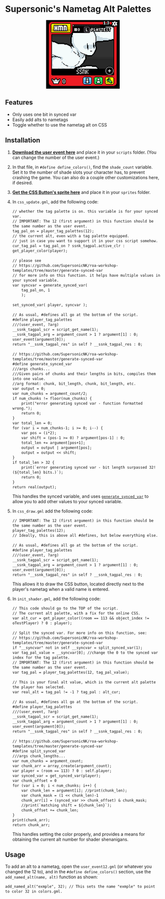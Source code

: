 # Supersonic's Nametag Alt Palettes

<p align="center"> 
    <img src="img/example.gif"></img>
</p>

## Features

- Only uses one bit in synced var
- Easily add alts to nametags
- Toggle whether to use the nametag alt on CSS

## Installation

1. [**Download the user event here**](https://github.com/SupersonicNK/roa-workshop-templates/raw/master/nametag-alts/scr/user_event12.gml) and place it in your `scripts` folder. (You can change the number of the user event.)

2. In that file, in `#define define_colors()`, find the `shade_count` variable. Set it to the number of shade slots your character has, to prevent crashing the game. You can also do a couple other customizations here, if desired.

3. [**Get the CSS Button's sprite here**](https://drive.google.com/uc?export=download&id=13eRsR0Cwmgq5ac0ap8EEyhZPqwUDeZwl) and place it in your `sprites` folder.

4. In `css_update.gml`, add the following code:

    ```gml
    // whether the tag palette is on. this variable is for your synced var.
    // IMPORTANT: The 12 (first argument) in this function should be the same number as the user event.
    tag_pal_on = player_tag_palettes(12); 
    // the current alt, even with a tag palette equipped.
    // just in case you want to support it in your css script somehow.
    cur_tag_pal = tag_pal_on ? ssnk_tagpal.active_clr : get_player_color(player);

    // please see 
    // https://github.com/SupersonicNK/roa-workshop-templates/tree/master/generate-synced-var 
    // for more info on this function. it helps have multiple values in your synced variable.
    var syncvar = generate_synced_var( 
        tag_pal_on, 1 
        );

    set_synced_var( player, syncvar ); 

    // As usual, #defines all go at the bottom of the script.
    #define player_tag_palettes
    ///(user_event, ?arg)
    __ssnk_tagpal_scr = script_get_name(1);
    __ssnk_tagpal_arg = argument_count > 1 ? argument[1] : 0;
    user_event(argument[0]);
    return "__ssnk_tagpal_res" in self ? __ssnk_tagpal_res : 0;

    // https://github.com/SupersonicNK/roa-workshop-templates/tree/master/generate-synced-var 
    #define generate_synced_var
    ///args chunks...
    ///Given pairs of chunks and their lengths in bits, compiles them into one value.
    //arg format: chunk, bit_length, chunk, bit_length, etc.
    var output = 0;
    var num_chunks = argument_count/2;
    if num_chunks != floor(num_chunks) {
        print("error generating synced var - function formatted wrong.");
        return 0;
    }
    var total_len = 0;
    for (var i = num_chunks-1; i >= 0; i--) {
        var pos = (i*2);
        var shift = (pos-1 >= 0) ? argument[pos-1] : 0;
        total_len += argument[pos+1];
        output = output | argument[pos];
        output = output << shift;
    }
    if total_len > 32 {
        print(`error generating synced var - bit length surpassed 32! (${total_len} bits.)`);
        return 0;
    }
    return real(output);
    ```

    This handles the synced variable, and uses [`generate_synced_var`](https://github.com/SupersonicNK/roa-workshop-templates/tree/master/generate-synced-var) to allow you to add other values to your synced variable.

5. In `css_draw.gml` add the following code:

    ```gml
    // IMPORTANT: The 12 (first argument) in this function should be the same number as the user event.
    player_tag_palettes(12);
    // Ideally, this is above all #defines, but below everything else.

    // As usual, #defines all go at the bottom of the script.
    #define player_tag_palettes
    ///(user_event, ?arg)
    __ssnk_tagpal_scr = script_get_name(1);
    __ssnk_tagpal_arg = argument_count > 1 ? argument[1] : 0;
    user_event(argument[0]);
    return "__ssnk_tagpal_res" in self ? __ssnk_tagpal_res : 0;
    ```

    This allows it to draw the CSS button, located directly next to the player's nametag when a valid name is entered.

6. In `init_shader.gml`, add the following code:

    ```gml
    // This code should go to the TOP of the script.
    // The current alt palette, with a fix for the online CSS.
    var alt_cur = get_player_color((room == 113 && object_index != oTestPlayer) ? 0 : player);

    // Split the synced var. For more info on this function, see:
    // https://github.com/SupersonicNK/roa-workshop-templates/tree/master/generate-synced-var 
    if "__syncvar" not in self __syncvar = split_synced_var(1);
    var tag_pal_value = __syncvar[0]; //change the 0 to the synced var index for the tag palette.
    // IMPORTANT: The 12 (first argument) in this function should be the same number as the user event.
    var tag_pal = player_tag_palettes(12, tag_pal_value);

    // This is your final alt value, which is the current alt palette the player has selected.
    var real_alt = tag_pal != -1 ? tag_pal : alt_cur;

    // As usual, #defines all go at the bottom of the script.
    #define player_tag_palettes
    ///(user_event, ?arg)
    __ssnk_tagpal_scr = script_get_name(1);
    __ssnk_tagpal_arg = argument_count > 1 ? argument[1] : 0;
    user_event(argument[0]);
    return "__ssnk_tagpal_res" in self ? __ssnk_tagpal_res : 0;

    // https://github.com/SupersonicNK/roa-workshop-templates/tree/master/generate-synced-var 
    #define split_synced_var
    ///args chunk_lengths...
    var num_chunks = argument_count;
    var chunk_arr = array_create(argument_count);
    var player = (room == 113) ? 0 : self.player;
    var synced_var = get_synced_var(player);
    var chunk_offset = 0
    for (var i = 0; i < num_chunks; i++) {
        var chunk_len = argument[i]; //print(chunk_len);
        var chunk_mask = (1 << chunk_len)-1
        chunk_arr[i] = (synced_var >> chunk_offset) & chunk_mask;
        //print(`matching shift = ${chunk_len}`);
        chunk_offset += chunk_len;
    }
    print(chunk_arr);
    return chunk_arr;
    ```

    This handles setting the color properly, and provides a means for obtaining the current alt number for shader shenanigans.

## Usage

To add an alt to a nametag, open the `user_event12.gml` (or whatever you changed the 12 to), and in the `#define define_colors()` section, use the `add_named_alt(name, alt)` function as shown:

```gml
add_named_alt("exmple", 32); // This sets the name "exmple" to point to color 32 in colors.gml.
```
